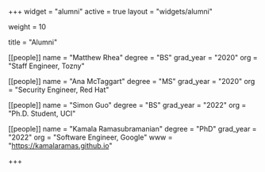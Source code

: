 +++
widget = "alumni"
active = true
layout = "widgets/alumni"

weight = 10

title = "Alumni"

[[people]]
  name = "Matthew Rhea"
  degree = "BS"
  grad_year = "2020"
  org = "Staff Engineer, Tozny"
  
[[people]]
  name = "Ana McTaggart"
  degree = "MS"
  grad_year = "2020"
  org = "Security Engineer, Red Hat"
  
[[people]]
  name = "Simon Guo"
  degree = "BS"
  grad_year = "2022"
  org = "Ph.D. Student, UCI"
 
[[people]]
  name  = "Kamala Ramasubramanian"
  degree = "PhD"
  grad_year = "2022"
  org = "Software Engineer, Google"
  www   = "https://kamalaramas.github.io"
  
+++
